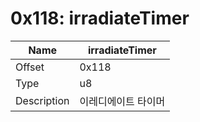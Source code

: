 # 0x118: irradiateTimer

| Name | irradiateTimer |
| ----| ------------ |
| Offset | 0x118 |
| Type | u8 |
| Description | 이레디에이트 타이머 |<br>

